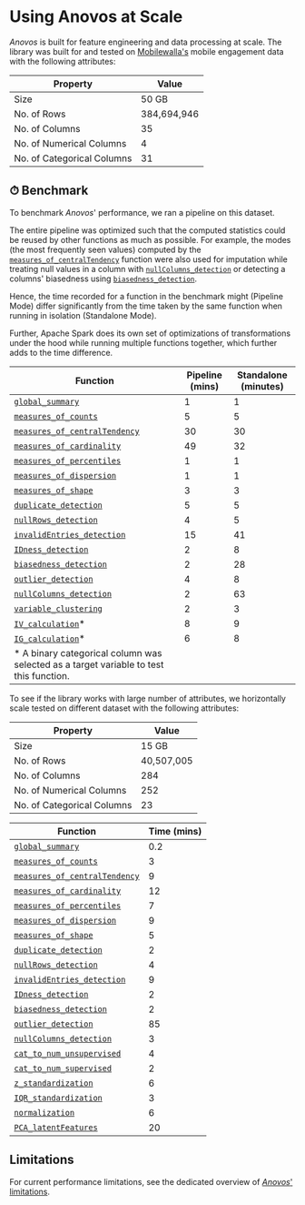 # Using Anovos at Scale

_Anovos_ is built for feature engineering and data processing at scale.
The library was built for and tested on [Mobilewalla's](https://www.mobilewalla.com/) mobile engagement data
with the following attributes:

| Property                   | Value       |
|----------------------------|-------------|
| Size                       | 50 GB       |
| No. of Rows                | 384,694,946 |
| No. of Columns             | 35          |
| No. of Numerical Columns   | 4           |
| No. of Categorical Columns | 31          |

## ⏱ Benchmark

To benchmark _Anovos_' performance, we ran a pipeline on this dataset.

The entire pipeline was optimized such that the computed statistics could be reused by other functions as much as possible.
For example, the modes (the most frequently seen values) computed by the [`measures_of_centralTendency`](../api/data_analyzer/stats_generator.md#measures_of_centraltendency)
function were also used for imputation while treating null values in a column with [`nullColumns_detection`](../api/data_analyzer/quality_checker.md#nullcolumns_detection)
or detecting a columns' biasedness using [`biasedness_detection`](../api/data_analyzer/quality_checker.md#biasedness_detection).

Hence, the time recorded for a function in the benchmark might (Pipeline Mode) differ significantly from the time taken by the same function
when running in isolation (Standalone Mode).

Further, Apache Spark does its own set of optimizations of transformations under the hood while running multiple
functions together, which further adds to the time difference.

| Function                                                                                             | Pipeline (mins) | Standalone (minutes) |
|------------------------------------------------------------------------------------------------------|-----------------|----------------------|
| [`global_summary`](../api/data_analyzer/stats_generator.md#global_summary)                           | 1               | 1                    |
| [`measures_of_counts`](../api/data_analyzer/stats_generator.md#measures_of_counts)                   | 5               | 5                    |
| [`measures_of_centralTendency`](../api/data_analyzer/stats_generator.md#measures_of_centraltendency) | 30              | 30                   |
| [`measures_of_cardinality`](../api/data_analyzer/stats_generator.md#measures_of_cardinality)         | 49              | 32                   |
| [`measures_of_percentiles`](../api/data_analyzer/stats_generator.md#measures_of_percentiles)         | 1               | 1                    |
| [`measures_of_dispersion`](../api/data_analyzer/stats_generator.md#measures_of_dispersion)           | 1               | 1                    |
| [`measures_of_shape`](../api/data_analyzer/stats_generator.md#measures_of_shape)                     | 3               | 3                    |
| [`duplicate_detection`](../api/data_analyzer/quality_checker.md#duplicate_detection)                 | 5               | 5                    |
| [`nullRows_detection`](../api/data_analyzer/quality_checker.md#nullrows_detection)                   | 4               | 5                    |
| [`invalidEntries_detection`](../api/data_analyzer/quality_checker.md#invalidentries_detection)       | 15              | 41                   |
| [`IDness_detection`](../api/data_analyzer/quality_checker.md#idness_detection)                       | 2               | 8                    |
| [`biasedness_detection`](../api/data_analyzer/quality_checker.md#biasedness_detection)               | 2               | 28                   |
| [`outlier_detection`](../api/data_analyzer/quality_checker.md#outlier_detection)                     | 4               | 8                    |
| [`nullColumns_detection`](../api/data_analyzer/quality_checker.md#nullcolumns_detection)             | 2               | 63                   |
| [`variable_clustering`](../api/data_analyzer/association_evaluator.md#variable_clustering)           | 2               | 3                    |
| [`IV_calculation`](../api/data_analyzer/association_evaluator.md#iv_calculation)\*                   | 8               | 9                    |
| [`IG_calculation`](../api/data_analyzer/association_evaluator.md#ig_calculation)\*                   | 6               | 8                    |
| \* A binary categorical column was selected as a target variable to test this function.              |                 |                      |

To see if the library works with large number of attributes, we horizontally scale tested on different dataset with the following attributes:

| Property                   | Value       |
|----------------------------|-------------|
| Size                       | 15 GB       |
| No. of Rows                | 40,507,005  |
| No. of Columns             | 284         |
| No. of Numerical Columns   | 252         |
| No. of Categorical Columns | 23          |

| Function                                                                                             | Time (mins)    |
|------------------------------------------------------------------------------------------------------|----------------|
| [`global_summary`](../api/data_analyzer/stats_generator.md#global_summary)                           | 0.2            |
| [`measures_of_counts`](../api/data_analyzer/stats_generator.md#measures_of_counts)                   | 3              |
| [`measures_of_centralTendency`](../api/data_analyzer/stats_generator.md#measures_of_centraltendency) | 9              |
| [`measures_of_cardinality`](../api/data_analyzer/stats_generator.md#measures_of_cardinality)         | 12             |
| [`measures_of_percentiles`](../api/data_analyzer/stats_generator.md#measures_of_percentiles)         | 7              |
| [`measures_of_dispersion`](../api/data_analyzer/stats_generator.md#measures_of_dispersion)           | 9              |
| [`measures_of_shape`](../api/data_analyzer/stats_generator.md#measures_of_shape)                     | 5              |
| [`duplicate_detection`](../api/data_analyzer/quality_checker.md#duplicate_detection)                 | 2              |
| [`nullRows_detection`](../api/data_analyzer/quality_checker.md#nullrows_detection)                   | 4              |
| [`invalidEntries_detection`](../api/data_analyzer/quality_checker.md#invalidentries_detection)       | 9              |
| [`IDness_detection`](../api/data_analyzer/quality_checker.md#idness_detection)                       | 2              |
| [`biasedness_detection`](../api/data_analyzer/quality_checker.md#biasedness_detection)               | 2              |
| [`outlier_detection`](../api/data_analyzer/quality_checker.md#outlier_detection)                     | 85             |
| [`nullColumns_detection`](../api/data_analyzer/quality_checker.md#nullcolumns_detection)             | 3              |
| [`cat_to_num_unsupervised`](../api/data_transformer/transformers.md#cat_to_num_unsupervised)         | 4              |
| [`cat_to_num_supervised`](../api/data_transformer/transformers.md#cat_to_num_supervised)             | 2              |
| [`z_standardization`](../api/data_transformer/transformers.md#z_standardization)                     | 6              |
| [`IQR_standardization`](../api/data_transformer/transformers.md#IQR_standardization)                 | 3              |
| [`normalization`](../api/data_transformer/transformers.md#normalization)                             | 6              |
| [`PCA_latentFeatures`](../api/data_transformer/transformers.md#PCA_latentFeatures)                   | 20             |




## Limitations

For current performance limitations, see the dedicated overview of [_Anovos_' limitations](limitations.md#performance).
